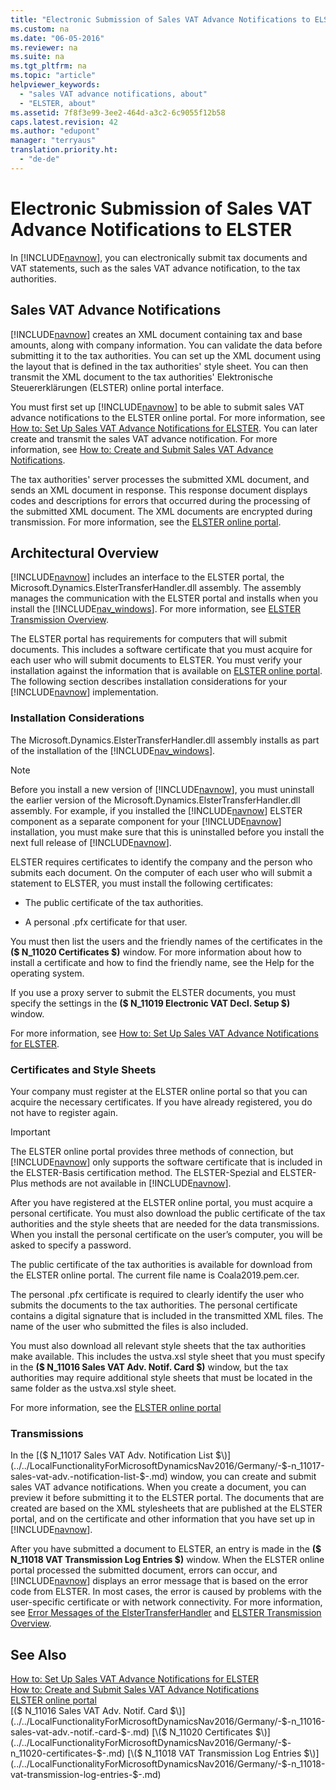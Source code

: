 ```yaml
---
title: "Electronic Submission of Sales VAT Advance Notifications to ELSTER"
ms.custom: na
ms.date: "06-05-2016"
ms.reviewer: na
ms.suite: na
ms.tgt_pltfrm: na
ms.topic: "article"
helpviewer_keywords: 
  - "sales VAT advance notifications, about"
  - "ELSTER, about"
ms.assetid: 7f8f3e99-3ee2-464d-a3c2-6c9055f12b58
caps.latest.revision: 42
ms.author: "edupont"
manager: "terryaus"
translation.priority.ht: 
  - "de-de"
---
```

# Electronic Submission of Sales VAT Advance Notifications to ELSTER
In [!INCLUDE[navnow](../../ApplicationDesign/includes/navnow_md.md)], you can electronically submit tax documents and VAT statements, such as the sales VAT advance notification, to the tax authorities.  
  
## Sales VAT Advance Notifications  
 [!INCLUDE[navnow](../../ApplicationDesign/includes/navnow_md.md)] creates an XML document containing tax and base amounts, along with company information. You can validate the data before submitting it to the tax authorities. You can set up the XML document using the layout that is defined in the tax authorities' style sheet. You can then transmit the XML document to the tax authorities' Elektronische Steuererklärungen \(ELSTER\) online portal interface.  
  
 You must first set up [!INCLUDE[navnow](../../ApplicationDesign/includes/navnow_md.md)] to be able to submit sales VAT advance notifications to the ELSTER online portal. For more information, see [How to: Set Up Sales VAT Advance Notifications for ELSTER](../../LocalFunctionalityForMicrosoftDynamicsNav2016/Germany/how-to-set-up-sales-vat-advance-notifications-for-elster.md). You can later create and transmit the sales VAT advance notification. For more information, see [How to: Create and Submit Sales VAT Advance Notifications](../../LocalFunctionalityForMicrosoftDynamicsNav2016/Germany/how-to-create-and-submit-sales-vat-advance-notifications.md).  
  
 The tax authorities' server processes the submitted XML document, and sends an XML document in response. This response document displays codes and descriptions for errors that occurred during the processing of the submitted XML document. The XML documents are encrypted during transmission. For more information, see the [ELSTER online portal](http://go.microsoft.com/fwlink/?LinkId=155998).  
  
## Architectural Overview  
 [!INCLUDE[navnow](../../ApplicationDesign/includes/navnow_md.md)] includes an interface to the ELSTER portal, the Microsoft.Dynamics.ElsterTransferHandler.dll assembly. The assembly manages the communication with the ELSTER portal and installs when you install the [!INCLUDE[nav_windows](../../BusinessFunctionality/IntegratingWithMicrosoftOffice/includes/nav_windows_md.md)]. For more information, see [ELSTER Transmission Overview](../../LocalFunctionalityForMicrosoftDynamicsNav2016/Germany/elster-transmission-overview.md).  
  
 The ELSTER portal has requirements for computers that will submit documents. This includes a software certificate that you must acquire for each user who will submit documents to ELSTER. You must verify your installation against the information that is available on [ELSTER online portal](http://go.microsoft.com/fwlink/?LinkId=155998). The following section describes installation considerations for your [!INCLUDE[navnow](../../ApplicationDesign/includes/navnow_md.md)] implementation.  
  
### Installation Considerations  
 The Microsoft.Dynamics.ElsterTransferHandler.dll assembly installs as part of the installation of the [!INCLUDE[nav_windows](../../BusinessFunctionality/IntegratingWithMicrosoftOffice/includes/nav_windows_md.md)].  
  
> [!NOTE]  
>  Before you install a new version of [!INCLUDE[navnow](../../ApplicationDesign/includes/navnow_md.md)], you must uninstall the earlier version of the Microsoft.Dynamics.ElsterTransferHandler.dll assembly. For example, if you installed the [!INCLUDE[navnow](../../ApplicationDesign/includes/navnow_md.md)] ELSTER component as a separate component for your [!INCLUDE[navnow](../../ApplicationDesign/includes/navnow_md.md)] installation, you must make sure that this is uninstalled before you install the next full release of [!INCLUDE[navnow](../../ApplicationDesign/includes/navnow_md.md)].  
  
 ELSTER requires certificates to identify the company and the person who submits each document. On the computer of each user who will submit a statement to ELSTER, you must install the following certificates:  
  
-   The public certificate of the tax authorities.  
  
-   A personal .pfx certificate for that user.  
  
 You must then list the users and the friendly names of the certificates in the **\($ N\_11020 Certificates $\)** window. For more information about how to install a certificate and how to find the friendly name, see the Help for the operating system.  
  
 If you use a proxy server to submit the ELSTER documents, you must specify the settings in the **\($ N\_11019 Electronic VAT Decl. Setup $\)** window.  
  
 For more information, see [How to: Set Up Sales VAT Advance Notifications for ELSTER](../../LocalFunctionalityForMicrosoftDynamicsNav2016/Germany/how-to-set-up-sales-vat-advance-notifications-for-elster.md).  
  
### Certificates and Style Sheets  
 Your company must register at the ELSTER online portal so that you can acquire the necessary certificates. If you have already registered, you do not have to register again.  
  
> [!IMPORTANT]  
>  The ELSTER online portal provides three methods of connection, but [!INCLUDE[navnow](../../ApplicationDesign/includes/navnow_md.md)] only supports the software certificate that is included in the ELSTER\-Basis certification method. The ELSTER\-Spezial and ELSTER\-Plus methods are not available in [!INCLUDE[navnow](../../ApplicationDesign/includes/navnow_md.md)].  
  
 After you have registered at the ELSTER online portal, you must acquire a personal certificate. You must also download the public certificate of the tax authorities and the style sheets that are needed for the data transmissions. When you install the personal certificate on the user’s computer, you will be asked to specify a password.  
  
 The public certificate of the tax authorities is available for download from the ELSTER online portal. The current file name is Coala2019.pem.cer.  
  
 The personal .pfx certificate is required to clearly identify the user who submits the documents to the tax authorities. The personal certificate contains a digital signature that is included in the transmitted XML files. The name of the user who submitted the files is also included.  
  
 You must also download all relevant style sheets that the tax authorities make available. This includes the ustva.xsl style sheet that you must specify in the **\($ N\_11016 Sales VAT Adv. Notif. Card $\)** window, but the tax authorities may require additional style sheets that must be located in the same folder as the ustva.xsl style sheet.  
  
 For more information, see the [ELSTER online portal](http://go.microsoft.com/fwlink/?LinkId=155998)  
  
### Transmissions  
 In the [\($ N\_11017 Sales VAT Adv. Notification List $\)](../../LocalFunctionalityForMicrosoftDynamicsNav2016/Germany/-$-n_11017-sales-vat-adv.-notification-list-$-.md) window, you can create and submit sales VAT advance notifications. When you create a document, you can preview it before submitting it to the ELSTER portal. The documents that are created are based on the XML stylesheets that are published at the ELSTER portal, and on the certificate and other information that you have set up in [!INCLUDE[navnow](../../ApplicationDesign/includes/navnow_md.md)].  
  
 After you have submitted a document to ELSTER, an entry is made in the **\($ N\_11018 VAT Transmission Log Entries $\)** window. When the ELSTER online portal processed the submitted document, errors can occur, and [!INCLUDE[navnow](../../ApplicationDesign/includes/navnow_md.md)] displays an error message that is based on the error code from ELSTER. In most cases, the error is caused by problems with the user\-specific certificate or with network connectivity. For more information, see [Error Messages of the ElsterTransferHandler](../../LocalFunctionalityForMicrosoftDynamicsNav2016/Germany/error-messages-of-the-elstertransferhandler.md) and [ELSTER Transmission Overview](../../LocalFunctionalityForMicrosoftDynamicsNav2016/Germany/elster-transmission-overview.md).  
  
## See Also  
 [How to: Set Up Sales VAT Advance Notifications for ELSTER](../../LocalFunctionalityForMicrosoftDynamicsNav2016/Germany/how-to-set-up-sales-vat-advance-notifications-for-elster.md)   
 [How to: Create and Submit Sales VAT Advance Notifications](../../LocalFunctionalityForMicrosoftDynamicsNav2016/Germany/how-to-create-and-submit-sales-vat-advance-notifications.md)   
 [ELSTER online portal](http://go.microsoft.com/fwlink/?LinkId=155998)   
 [\($ N\_11016 Sales VAT Adv. Notif. Card $\)](../../LocalFunctionalityForMicrosoftDynamicsNav2016/Germany/-$-n_11016-sales-vat-adv.-notif.-card-$-.md)   
 [\($ N\_11020 Certificates $\)](../../LocalFunctionalityForMicrosoftDynamicsNav2016/Germany/-$-n_11020-certificates-$-.md)   
 [\($ N\_11018 VAT Transmission Log Entries $\)](../../LocalFunctionalityForMicrosoftDynamicsNav2016/Germany/-$-n_11018-vat-transmission-log-entries-$-.md)